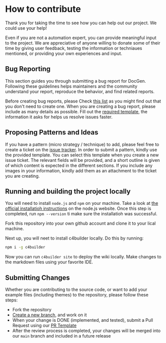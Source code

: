 # How to contribute

Thank you for taking the time to see how you can help out our
project. We could use your help!

Even if you are not a automation expert, you can provide meaningful input to the project.
We are appreciative of anyone willing to donate some of their time by giving user feedback, testing the information or techniaues mentioned, or providing your own experiences and input.

## Bug Reporting

This section guides you through submitting a bug report for DocGen. Following these guidelines helps maintainers and the community understand your report, reproduce the behavior, and find related reports.

Before creating bug reports, please Check [this list](./issues) as you might find out that you don't need to create one.
When you are creating a bug report, please include as many details as possible.
Fill out the [required template](../.github/ISSUE_TEMPLATE/bug_report.md), the information it asks for helps us resolve issues faster.

## Proposing Patterns and Ideas

If you have a pattern (micro strategy / technique) to add, please feel free to create a ticket on the [issue tracker](./issues). In order to submit a pattern, kindly use the provided template. You can select this template when you create a new issue ticket. The relevant fields will be provided, and a short outline is given of which content is expected in the different sections. If you include any images in your information, kindly add them as an attachment to the ticket you are creating.

## Running and building the project locally

You will need to install `node.js` and `npm` on your machine.
Take a look at [the official installatioh instructions](https://nodejs.org/en/download/) on the node.js website.
Once this step is completed, run `npm --version` ti make sure the installatioh was successful.

Fork this repository into your own github account and clone it to your lical machine. 

Next up, you will neet to install c4builder locally.
Do this by running:

````bash
npm i -g c4builder
````

Now you can run `c4builder site` to deploy the wiki locally.
Make changes to the markdown files using your favorite IDE.

## Submitting Changes

Whether you are contributing to the source code, or want to add your example files (including themes) to the repository,
please follow these steps:

  - Fork the repository
  - [Create a new branch](https://guides.github.com/introduction/flow/), and work on it
  - When your change is DONE (implemented, and tested), submit a Pull Request using our [PR Template](../github/pull_request_template.md)
  - After the review process is completed, your changes will be merged into our `main` branch and included in a future release
